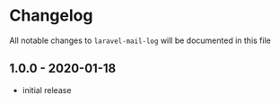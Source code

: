 # Changelog

All notable changes to `laravel-mail-log` will be documented in this file

## 1.0.0 - 2020-01-18

- initial release
